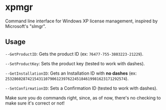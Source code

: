 # xpmgr
Command line interface for Windows XP license management, inspired by Microsoft's "slmgr".

## Usage
`--GetProductID`: Gets the product ID (ex: `76477-755-3803223-21229`).

`--SetProductKey`: Sets the product key (tested to work with dashes).

`--GetInstallationID`: Gets an Installation ID with **no dashes** (ex: `253286028742154311079061239762245184619981623171292574`). 

`--SetConfirmationID`: Sets a Confirmation ID (tested to work with dashes).

Make sure you do commands right, since, as of now, there's no checking to make sure it's correct or not!
